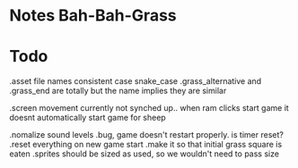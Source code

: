 # Notes Bah-Bah-Grass

# Todo

.asset file names consistent case snake_case
.grass_alternative and .grass_end are totally but the name implies they are similar

.screen movement currently not synched up.. when ram clicks start game it doesnt automatically start game for sheep

.nomalize sound levels
.bug, game doesn't restart properly. is timer reset?
.reset everything on new game start
.make it so that initial grass square is eaten
.sprites should be sized as used, so we wouldn't need to pass size

